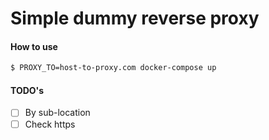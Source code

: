 # Simple dummy reverse proxy

#### How to use
```bash
$ PROXY_TO=host-to-proxy.com docker-compose up
```

#### TODO's
- [ ] By sub-location
- [ ] Check https

